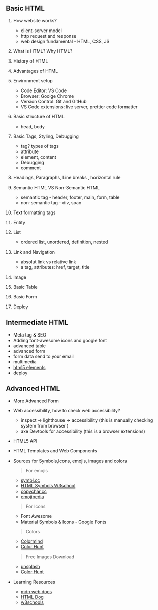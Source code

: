 ## Basic HTML

1. How website works?

   - client-server model
   - http request and response
   - web design fundamental - HTML, CSS, JS



2. What is HTML? Why HTML?
3. History of HTML
4. Advantages of HTML
5. Environment setup

   - Code Editor: VS Code
   - Browser: Goolge Chrome
   - Version Control: Git and GitHub
   - VS Code extensions: live server, prettier code formatter


6. Basic structure of HTML
   - head, body
7. Basic Tags, Styling, Debugging
   - tag? types of tags
   - attribute
   - element, content
   - Debugging
   - comment
8. Headings, Paragraphs, Line breaks , horizontal rule
9. Semantic HTML VS Non-Semantic HTML

   - semantic tag - header, footer, main, form, table
   - non-semantic tag - div, span

10. Text formatting tags
11. Entity
12. List
    - ordered list, unordered, definition, nested
13. Link and Navigation
    - absolut link vs relative link
    - a tag, attributes: href, target, title
14. Image
15. Basic Table
16. Basic Form
17. Deploy

## Intermediate HTML

- Meta tag & SEO
- Adding font-awesome icons and google font
- advanced table
- advanced form
- form data send to your email
- multimedia
- [html5 elements](https://www.tutorialrepublic.com/html-reference/html5-tags.php)
- deploy

## Advanced HTML
- More Advanced Form
- Web accessibility, how to check web accessibility?
  
   - inspect -> lighthouse -> accessibility (this is manually checking system from browser )
   - axe Devtools for accessibility (this is a browser extensions)
         
- HTML5 API
- HTML Templates and Web Components
- Sources for Symbols,Icons, emojis, images and colors
  > For emojis
   - [symbl.cc](https://symbl.cc/en/)
   - [HTML Symbols W3school](https://www.w3schools.com/html/html_symbols.asp)
   - [copychar.cc](https://copychar.cc/)
   - [emojipedia](https://emojipedia.org/)

    
   > For Icons
   - Font Awesome
   - Material Symbols & Icons - Google Fonts
     
   > Colors
   -  [Colormind](http://colormind.io/)
   -  [Color Hunt](https://colorhunt.co/)

   > Free Images Download
   -  [unsplash](https://unsplash.com/)
   -  [Color Hunt](https://colorhunt.co/)


- Learning Resources
    - [mdn web docs](https://developer.mozilla.org/en-US/docs/Web/HTML)
    - [HTML Dog](https://www.htmldog.com/guides/html/)
    - [w3schools](https://www.w3schools.com/html/default.asp)


